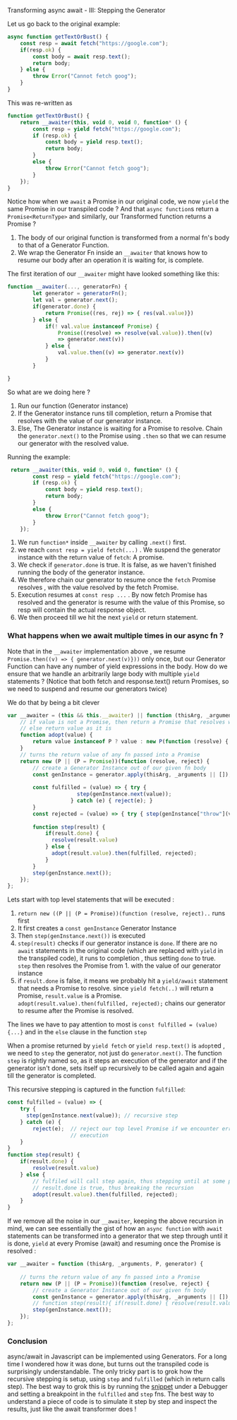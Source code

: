 Transforming async await - III: Stepping the Generator

Let us go back to the original example: 

```js
async function getTextOrBust() {
	const resp = await fetch("https://google.com");
	if(resp.ok) {
		const body = await resp.text();
		return body;
	} else {
		throw Error("Cannot fetch goog");
	}
}
```


This was re-written as 
```js
function getTextOrBust() {
    return __awaiter(this, void 0, void 0, function* () {
        const resp = yield fetch("https://google.com");
        if (resp.ok) {
            const body = yield resp.text();
            return body;
        }
        else {
            throw Error("Cannot fetch goog");
        }
    });
}
```

Notice how when we `await` a Promise in our original code, we now `yield` the same Promise in our transpiled code ? And that `async function`s return a `Promise<ReturnType>` and similarly, our Transformed function returns a Promise ? 

1. The body of our original function is transformed from a normal fn's body to that of a Generator Function. 
2. We wrap the Generator Fn inside an `__awaiter` that knows how to resume our body after an operation it is waiting for, is complete. 

The first iteration of our `__awaiter` might have looked something like this:

```js
function __awaiter(..., generatorFn) {
		let generator = generatorFn();
		let val = generator.next();
		if(generator.done) {
			return Promise((res, rej) => { res(val.value)})
		} else {
			if(! val.value instanceof Promise) {
				Promise((resolve) => resolve(val.value)).then((v)
				=> generator.next(v))
			} else {
				val.value.then((v) => generator.next(v))
			}
		}

}
```

So what are we doing here ? 
1. Run our function (Generator instance)
2. If the Generator instance runs till completion, return a Promise that resolves with the value of our generator instance.
3. Else, The Generator instance is waiting for a Promise to resolve. Chain the `generator.next()` to the Promise using `.then` so that we can resume our generator with the resolved value. 

Running the example: 
```js
 return __awaiter(this, void 0, void 0, function* () {
        const resp = yield fetch("https://google.com");
        if (resp.ok) {
            const body = yield resp.text();
            return body;
        }
        else {
            throw Error("Cannot fetch goog");
        }
    });
```

1. We run `function*` inside `__awaiter` by calling `.next()` first.
2.  we reach `const resp = yield fetch(...)` . We suspend the generator instance with the return value of `fetch`: A promise.
3. We check if `generator.done` is true. It is false, as we haven't finished running the body of the generator instance. 
4. We therefore chain our generator to resume once the `fetch` Promise resolves , with the value resolved by the fetch Promise.
5. Execution resumes at `const resp ...` . By now fetch Promise has resolved and the generator is resume with the value of this Promise, so resp will contain the actual response object.
6. We then proceed till we hit the next `yield` or return statement. 


### What happens when we await multiple times in our async fn ?

Note that in the `__awaiter` implementation above , we resume  `Promise.then((v) => { generator.next(v)}))` only once, but our Generator Function can have any number of yield expressions in the body. How do we ensure that we handle an arbitrarily large body with multiple `yield` statements ? (Notice that both fetch and response.text() return Promises, so we need to suspend and resume our generators twice)

We do that by being a bit clever 

```js
var __awaiter = (this && this.__awaiter) || function (thisArg, _arguments, P, generator) {
    // if value is not a Promise, then return a Promise that resolves with value
    // else return value as it is
    function adopt(value) { 
        return value instanceof P ? value : new P(function (resolve) { resolve(value); }); 
    }
    // turns the return value of any fn passed into a Promise
    return new (P || (P = Promise))(function (resolve, reject) {
        // create a Generator Instance out of our given fn body 
        const genInstance = generator.apply(thisArg, _arguments || []);
        
        const fulfilled = (value) => { try { 
                      step(genInstance.next(value)); 
                    } catch (e) { reject(e); }
        } 
        const rejected = (value) => { try { step(genInstance["throw"](value)); } catch (e) { reject(e); } }
        
        function step(result) { 
            if(result.done) { 
              resolve(result.value) 
            } else {
              adopt(result.value).then(fulfilled, rejected); 
            }
        }
        step(genInstance.next());
    });
};
```

Lets start with top level statements that will be executed :
1. `return new ((P || (P = Promise))(function (resolve, reject)..` runs first
2. It first creates a `const genInstance` Generator Instance
3. Then `step(genInstance.next())` is executed
4. `step(result)` checks if our generator instance is `done`. If there are no `await` statements in the original code (which are replaced with `yield` in the transpiled code), it runs to completion , thus setting `done` to true. `step` then resolves the Promise from 1. with the value of our generator instance
5. if `result.done` is false, it means we probably hit a `yield/await` statement that needs a Promise to resolve. since `yield fetch(..)` will return a Promise, `result.value` is a Promise. `adopt(result.value).then(fulfilled, rejected);` chains our generator to resume after the Promise is resolved.


The lines we have to pay attention to most is `const fulfilled = (value) {...}` and in the `else` clause in the function `step`

When a promise returned by `yield fetch` or `yield resp.text()` is `adopt`ed , we need to `step` the generator, not just do `generator.next()`. The function `step` is rightly named so, as it steps an execution of the generator and if the generator isn't done, sets itself up recursively to be called again and again till the generator is completed. 

This recursive stepping is captured in the function `fulfilled`:
```js
const fulfilled = (value) => {
	try {
	  step(genInstance.next(value)); // recursive step
	} catch (e) {
		reject(e);  // reject our top level Promise if we encounter errors during
			        // execution
	}
}
function step(result) { 
	if(result.done) { 
	    resolve(result.value) 
    } else {
	    // fulfiled will call step again, thus stepping until at some point
	    // result.done is true, thus breaking the recursion
	    adopt(result.value).then(fulfilled, rejected); 
    }
}
```

If we remove all the noise in our `__awaiter`, keeping the above recursion in mind, we can see essentially the gist of how an `async function` with `await` statements can be transformed into a generator that we step through until it is done, `yield` at every Promise (await) and resuming once the Promise is resolved :

```js
var __awaiter = function (thisArg, _arguments, P, generator) {
    
    // turns the return value of any fn passed into a Promise
    return new (P || (P = Promise))(function (resolve, reject) {
        // create a Generator Instance out of our given fn body 
        const genInstance = generator.apply(thisArg, _arguments || []);
        // function step(result){ if(result.done) { resolve(result.value)} else {...}}
        step(genInstance.next());
    });
};
```


### Conclusion

async/await in Javascript can be implemented using Generators. For a long time I wondered how it was done, but turns out the transpiled code is surprisingly understandable. The only tricky part is to grok how the recursive stepping is setup, using `step` and `fulfilled` (which in return calls step). 
The best way to grok this is by running the [snippet](https://github.com/GoWind/algorithms/blob/master/fetch_transformer.js) under a Debugger and setting a breakpoint in the `fulfilled` and `step` fns. The best way to understand a piece of code is to simulate it step by step and inspect the results, just like the await transformer does ! 

